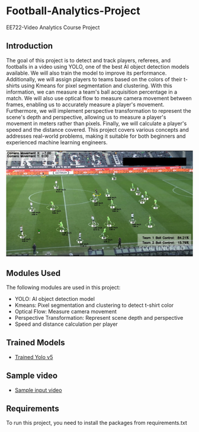 # Football-Analytics-Project
EE722-Video Analytics Course Project

## Introduction
The goal of this project is to detect and track players, referees, and footballs in a video using YOLO, one of the best AI object detection models available. We will also train the model to improve its performance. Additionally, we will assign players to teams based on the colors of their t-shirts using Kmeans for pixel segmentation and clustering. With this information, we can measure a team's ball acquisition percentage in a match. We will also use optical flow to measure camera movement between frames, enabling us to accurately measure a player's movement. Furthermore, we will implement perspective transformation to represent the scene's depth and perspective, allowing us to measure a player's movement in meters rather than pixels. Finally, we will calculate a player's speed and the distance covered. This project covers various concepts and addresses real-world problems, making it suitable for both beginners and experienced machine learning engineers.

![Screenshot](output_videos/Screenshot.png)

## Modules Used
The following modules are used in this project:
- YOLO: AI object detection model
- Kmeans: Pixel segmentation and clustering to detect t-shirt color
- Optical Flow: Measure camera movement
- Perspective Transformation: Represent scene depth and perspective
- Speed and distance calculation per player

## Trained Models
- [Trained Yolo v5](https://drive.google.com/file/d/1TqwZ7oua-1e6mO2Emn_wOqfgtk9q9_UI/view?usp=drive_link)

## Sample video
-  [Sample input video](https://drive.google.com/file/d/1iW3ZmXyUul-ZIe3avA69RSXSZy6kudMI/view?usp=drive_link)

## Requirements
To run this project, you need to install the packages from requirements.txt
